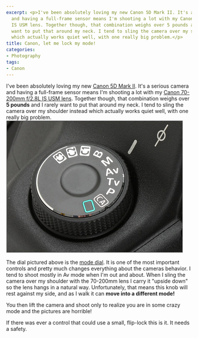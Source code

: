 ```yaml
---
excerpt: <p>I've been absolutely loving my new Canon 5D Mark II. It's a serious camera
  and having a full-frame sensor means I'm shooting a lot with my Canon 70-200mm f/2.8L
  IS USM lens. Together though, that combination weighs over 5 pounds and I rarely
  want to put that around my neck. I tend to sling the camera over my shoulder instead
  which actually works quiet well, with one really big problem.</p>
title: Canon, let me lock my mode!
categories:
- Photography
tags:
- Canon
---
```


I've been absolutely loving my new [Canon 5D Mark II](http://www.usa.canon.com/consumer/controller?act=ModelInfoAct&fcategoryid=139&modelid=17662). It's a serious camera and having a full-frame sensor means I'm shooting a lot with my [Canon 70-200mm f/2.8L IS USM lens](http://www.usa.canon.com/consumer/controller?act=ModelInfoAct&fcategoryid=150&modelid=7469). Together though, that combination weighs over **5 pounds** and I rarely want to put that around my neck. I tend to sling the camera over my shoulder instead which actually works quiet well, with one really big problem.
[![Canon 5D Mode Dial](/assets/posts/2009/Canon-5D-Mode-Dial.jpg)](/assets/posts/2009/Canon-5D-Mode-Dial.jpg)

The dial pictured above is the [mode dial](http://www.dpreview.com/reviews/canoneos5Dmarkii/page8.asp). It is one of the most important controls and pretty much changes everything about the cameras behavior. I tend to shoot mostly in Av mode when I'm out and about. When I sling the camera over my shoulder with the 70-200mm lens I carry it "upside down" so the lens hangs in a natural way. Unfortunately, that means this knob will rest against my side, and as I walk it can **move into a different mode!**

You then lift the camera and shoot only to realize you are in some crazy mode and the pictures are horrible!

If there was ever a control that could use a small, flip-lock this is it. It needs a safety.
